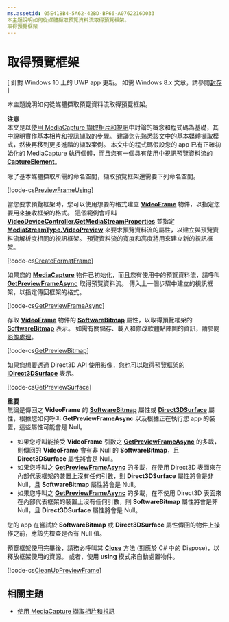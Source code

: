 ```yaml
---
ms.assetid: 05E418B4-5A62-42BD-BF66-A0762216D033
本主題說明如何從媒體擷取預覽資料流取得預覽框架。
取得預覽框架
---
```


# 取得預覽框架

\[ 針對 Windows 10 上的 UWP app 更新。 如需 Windows 8.x 文章，請參閱[封存](http://go.microsoft.com/fwlink/p/?linkid=619132) \]

本主題說明如何從媒體擷取預覽資料流取得預覽框架。

**注意**  
本文是以[使用 MediaCapture 擷取相片和視訊](capture-photos-and-video-with-mediacapture.md)中討論的概念和程式碼為基礎，其中說明實作基本相片和視訊擷取的步驟。 建議您先熟悉該文中的基本媒體擷取模式，然後再移到更多進階的擷取案例。 本文中的程式碼假設您的 app 已有正確初始化的 MediaCapture 執行個體，而且您有一個具有使用中視訊預覽資料流的 [**CaptureElement**](https://msdn.microsoft.com/library/windows/apps/br209278)。

除了基本媒體擷取所需的命名空間，擷取預覽框架還需要下列命名空間。

[!code-cs[PreviewFrameUsing](./code/BasicMediaCaptureWin10/cs/MainPage.xaml.cs#SnippetPreviewFrameUsing)]

當您要求預覽框架時，您可以使用想要的格式建立 [**VideoFrame**](https://msdn.microsoft.com/library/windows/apps/dn930917) 物件，以指定您要用來接收框架的格式。 這個範例會呼叫 [**VideoDeviceController.GetMediaStreamProperties**](https://msdn.microsoft.com/library/windows/apps/br211995) 並指定 [**MediaStreamType.VideoPreview**](https://msdn.microsoft.com/library/windows/apps/br226640) 來要求預覽資料流的屬性，以建立與預覽資料流解析度相同的視訊框架。 預覽資料流的寬度和高度將用來建立新的視訊框架。

[!code-cs[CreateFormatFrame](./code/BasicMediaCaptureWin10/cs/MainPage.xaml.cs#SnippetCreateFormatFrame)]

如果您的 [**MediaCapture**](https://msdn.microsoft.com/library/windows/apps/br241124) 物件已初始化，而且您有使用中的預覽資料流，請呼叫 [**GetPreviewFrameAsync**](https://msdn.microsoft.com/library/windows/apps/dn926711) 取得預覽資料流。 傳入上一個步驟中建立的視訊框架，以指定傳回框架的格式。

[!code-cs[GetPreviewFrameAsync](./code/BasicMediaCaptureWin10/cs/MainPage.xaml.cs#SnippetGetPreviewFrameAsync)]

存取 [**VideoFrame**](https://msdn.microsoft.com/library/windows/apps/dn930917) 物件的 [**SoftwareBitmap**](https://msdn.microsoft.com/library/windows/apps/dn930926) 屬性，以取得預覽框架的 [**SoftwareBitmap**](https://msdn.microsoft.com/library/windows/apps/dn887358) 表示。 如需有關儲存、載入和修改軟體點陣圖的資訊，請參閱[影像處理](imaging.md)。

[!code-cs[GetPreviewBitmap](./code/BasicMediaCaptureWin10/cs/MainPage.xaml.cs#SnippetGetPreviewBitmap)]

如果您想要透過 Direct3D API 使用影像，您也可以取得預覽框架的 [**IDirect3DSurface**](https://msdn.microsoft.com/library/windows/apps/dn965505) 表示。

[!code-cs[GetPreviewSurface](./code/BasicMediaCaptureWin10/cs/MainPage.xaml.cs#SnippetGetPreviewSurface)]

**重要**  
無論是傳回之 **VideoFrame** 的 [**SoftwareBitmap**](https://msdn.microsoft.com/library/windows/apps/dn930926) 屬性或 [**Direct3DSurface**](https://msdn.microsoft.com/library/windows/apps/dn930920) 屬性，根據您如何呼叫 **GetPreviewFrameAsync** 以及根據正在執行您 app 的裝置，這些屬性可能會是 Null。

-   如果您呼叫能接受 **VideoFrame** 引數之 [**GetPreviewFrameAsync**](https://msdn.microsoft.com/library/windows/apps/dn926713) 的多載，則傳回的 **VideoFrame** 會有非 Null 的 **SoftwareBitmap**，且 **Direct3DSurface** 屬性將會是 Null。
-   如果您呼叫之 [**GetPreviewFrameAsync**](https://msdn.microsoft.com/library/windows/apps/dn926712) 的多載，在使用 Direct3D 表面來在內部代表框架的裝置上沒有任何引數，則 **Direct3DSurface** 屬性將會是非 Null，且 **SoftwareBitmap** 屬性將會是 Null。
-   如果您呼叫之 [**GetPreviewFrameAsync**](https://msdn.microsoft.com/library/windows/apps/dn926712) 的多載，在不使用 Direct3D 表面來在內部代表框架的裝置上沒有任何引數，則 **SoftwareBitmap** 屬性將會是非 Null，且 **Direct3DSurface** 屬性將會是 Null。

您的 app 在嘗試於 **SoftwareBitmap** 或 **Direct3DSurface** 屬性傳回的物件上操作之前，應該先檢查是否有 Null 值。

預覽框架使用完畢後，請務必呼叫其 [**Close**](https://msdn.microsoft.com/library/windows/apps/dn930918) 方法 (對應於 C# 中的 Dispose)，以釋放框架使用的資源。 或者，使用 **using** 模式來自動處置物件。

[!code-cs[CleanUpPreviewFrame](./code/BasicMediaCaptureWin10/cs/MainPage.xaml.cs#SnippetCleanUpPreviewFrame)]

## 相關主題

* [使用 MediaCapture 擷取相片和視訊](capture-photos-and-video-with-mediacapture.md)
 

 






<!--HONumber=Mar16_HO1-->


